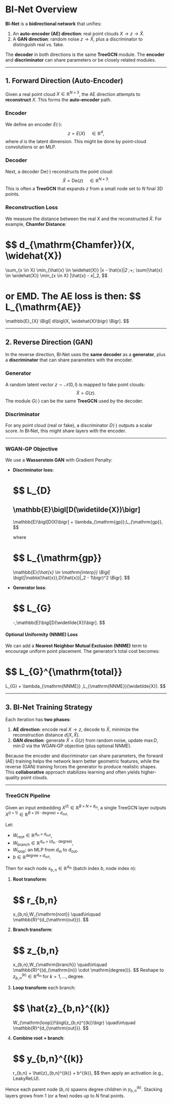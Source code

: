 # BI‐Net Overview

**BI‐Net** is a **bidirectional network** that unifies:

1. An **auto‐encoder (AE) direction**: real point clouds $X \to z \to \widehat{X}$.  
2. A **GAN direction**: random noise $z \to \widetilde{X}$, plus a discriminator to distinguish real vs. fake.

The **decoder** in both directions is the same **TreeGCN** module. The **encoder** and **discriminator** can share parameters or be closely related modules.

---

## 1. Forward Direction (Auto‐Encoder)

Given a real point cloud $X \in \mathbb{R}^{N \times 3}$, the AE direction attempts to **reconstruct** $X$. This forms the **auto‐encoder** path.

### Encoder

We define an encoder $E(\cdot)$:
$$
z = E(X) \quad \in \mathbb{R}^d,
$$
where $d$ is the latent dimension. This might be done by point‐cloud convolutions or an MLP.

### Decoder

Next, a decoder $\text{De}(\cdot)$ reconstructs the point cloud:
$$
\widehat{X} = \text{De}(z) \quad \in \mathbb{R}^{N \times 3}.
$$
This is often a **TreeGCN** that expands $z$ from a small node set to $N$ final 3D points.

### Reconstruction Loss

We measure the distance between the real $X$ and the reconstructed $\widehat{X}$. For example, **Chamfer Distance**:

$$
d_{\mathrm{Chamfer}}(X, \widehat{X})
=
\sum_{x \in X}
  \min_{\hat{x} \in \widehat{X}}
  \|x - \hat{x}\|_2
\;+\;
\sum_{\hat{x} \in \widehat{X}}
  \min_{x \in X}
  \|\hat{x} - x\|_2,
$$

or **EMD**. The **AE loss** is then:
$$
L_{\mathrm{AE}}
=
\mathbb{E}_{X}
\Bigl[
  d\bigl(X, \widehat{X}\bigr)
\Bigr].
$$

---

## 2. Reverse Direction (GAN)

In the reverse direction, BI‐Net uses the **same decoder** as a **generator**, plus a **discriminator** that can share parameters with the encoder.

### Generator

A random latent vector $z \sim \mathcal{N}(0,I)$ is mapped to fake point clouds:
$$
\widetilde{X} = G(z).
$$
The module $G(\cdot)$ can be the same **TreeGCN** used by the decoder.

### Discriminator

For any point cloud (real or fake), a discriminator $D(\cdot)$ outputs a scalar score. In BI‐Net, this might share layers with the encoder.

---

### WGAN‐GP Objective

We use a **Wasserstein GAN** with Gradient Penalty:

- **Discriminator loss**:

  $$
  L_{D}
  =
  \mathbb{E}\bigl[D(\widetilde{X})\bigr]
  -
  \mathbb{E}\bigl[D(X)\bigr]
  +
  \lambda_{\mathrm{gp}}\;L_{\mathrm{gp}},
  $$
  
  where
  
  $$
  L_{\mathrm{gp}}
  =
  \mathbb{E}_{\hat{x} \in \mathrm{interp}}
  \Bigl[
    \bigl(\|\nabla_{\hat{x}}\,D(\hat{x})\|_2 - 1\bigr)^2
  \Bigr].
  $$

- **Generator loss**:

  $$
  L_{G}
  =
  -\,\mathbb{E}\bigl[D(\widetilde{X})\bigr].
  $$

#### Optional Uniformity (NNME) Loss

We can add a **Nearest Neighbor Mutual Exclusion (NNME)** term to encourage uniform point placement. The generator’s total cost becomes:

$$
L_{G}^{\mathrm{total}}
=
L_{G}
+
\lambda_{\mathrm{NNME}}
\,L_{\mathrm{NNME}}(\widetilde{X}).
$$

---

## 3. BI‐Net Training Strategy

Each iteration has **two phases**:

1. **AE direction**: encode real $X \to z$, decode to $\widehat{X}$, minimize the reconstruction distance $d(X,\widehat{X})$.  
2. **GAN direction**: generate $\widetilde{X} = G(z)$ from random noise, update $\max D, \min G$ via the WGAN‐GP objective (plus optional NNME).

Because the encoder and discriminator can share parameters, the forward (AE) training helps the network learn better geometric features, while the reverse (GAN) training forces the generator to produce realistic shapes. This **collaborative** approach stabilizes learning and often yields higher‐quality point clouds.

---

### TreeGCN Pipeline

Given an input embedding $X^{(l)} \in \mathbb{R}^{B \times N \times d_{\mathrm{in}}}$, a single TreeGCN layer outputs $X^{(l+1)} \in \mathbb{R}^{B \times (N \cdot \mathrm{degree}) \times d_{\mathrm{out}}}$. 

Let:
- $W_{\mathrm{root}} \in \mathbb{R}^{d_{\mathrm{in}} \times d_{\mathrm{out}}}$,
- $W_{\mathrm{branch}} \in \mathbb{R}^{d_{\mathrm{in}} \times (d_{\mathrm{in}} \cdot \mathrm{degree})}$,
- $W_{\mathrm{loop}}:$ an MLP from $d_{\mathrm{in}}$ to $d_{\mathrm{out}}$,
- $b \in \mathbb{R}^{\mathrm{degree} \times d_{\mathrm{out}}}$.

Then for each node $x_{b,n} \in \mathbb{R}^{d_{\mathrm{in}}}$ (batch index $b$, node index $n$):

1. **Root transform**:

   $$
   r_{b,n}
   =
   x_{b,n}\,W_{\mathrm{root}}
   \quad\in\quad
   \mathbb{R}^{d_{\mathrm{out}}}.
   $$

2. **Branch transform**:

   $$
   z_{b,n}
   =
   x_{b,n}\,W_{\mathrm{branch}}
   \quad\in\quad
   \mathbb{R}^{(d_{\mathrm{in}} \cdot \mathrm{degree})}.
   $$
   Reshape to $z_{b,n}^{(k)} \in \mathbb{R}^{d_{\mathrm{in}}}$ for $k = 1,\dots,\mathrm{degree}$.

3. **Loop transform** each branch:

   $$
   \hat{z}_{b,n}^{(k)}
   =
   W_{\mathrm{loop}}\!\bigl(z_{b,n}^{(k)}\bigr)
   \quad\in\quad
   \mathbb{R}^{d_{\mathrm{out}}}.
   $$

4. **Combine root + branch**:

   $$
   y_{b,n}^{(k)}
   =
   r_{b,n}
   +
   \hat{z}_{b,n}^{(k)}
   +
   b^{(k)},
   $$
   then apply an activation (e.g., LeakyReLU).

Hence each parent node $(b,n)$ spawns $\mathrm{degree}$ children in $y_{b,n}^{(k)}$. Stacking layers grows from 1 (or a few) nodes up to $N$ final points.

